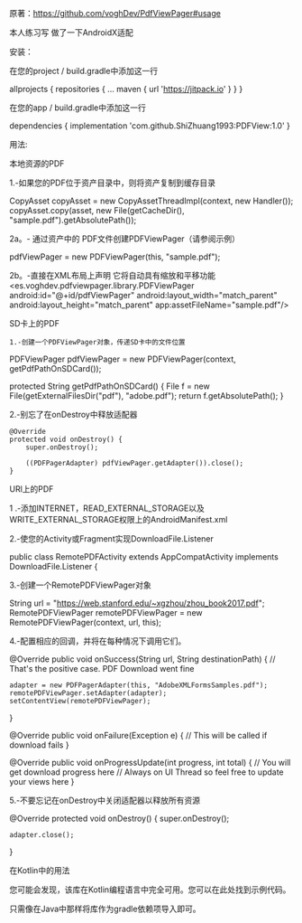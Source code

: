 原著：https://github.com/voghDev/PdfViewPager#usage

本人练习写 做了一下AndroidX适配

安装：

在您的project / build.gradle中添加这一行

allprojects {
		repositories {
			...
			maven { url 'https://jitpack.io' }
		}
	}
	
  在您的app / build.gradle中添加这一行
  
  dependencies {
	        implementation 'com.github.ShiZhuang1993:PDFView:1.0'
	}
  
用法:  

本地资源的PDF

1.-如果您的PDF位于资产目录中，则将资产复制到缓存目录

CopyAsset copyAsset = new CopyAssetThreadImpl(context, new Handler());
copyAsset.copy(asset, new File(getCacheDir(), "sample.pdf").getAbsolutePath());


2a。- 通过资产中的 PDF文件创建PDFViewPager（请参阅示例）

pdfViewPager = new PDFViewPager(this, "sample.pdf");


2b。-直接在XML布局上声明
它将自动具有缩放和平移功能
<es.voghdev.pdfviewpager.library.PDFViewPager
    android:id="@+id/pdfViewPager"
    android:layout_width="match_parent"
    android:layout_height="match_parent"
    app:assetFileName="sample.pdf"/>
    
    
    
    
 SD卡上的PDF
 
    1.-创建一个PDFViewPager对象，传递SD卡中的文件位置
    
PDFViewPager pdfViewPager = new PDFViewPager(context, getPdfPathOnSDCard());

protected String getPdfPathOnSDCard() {
    File f = new File(getExternalFilesDir("pdf"), "adobe.pdf");
    return f.getAbsolutePath();
}

2.-别忘了在onDestroy中释放适配器

    @Override
    protected void onDestroy() {
        super.onDestroy();

        ((PDFPagerAdapter) pdfViewPager.getAdapter()).close();
    }

URl上的PDF

1 .-添加INTERNET，READ_EXTERNAL_STORAGE以及WRITE_EXTERNAL_STORAGE权限上的AndroidManifest.xml

<uses-permission android:name="android.permission.INTERNET" />
<uses-permission android:name="android.permission.WRITE_EXTERNAL_STORAGE" />
<uses-permission android:name="android.permission.READ_EXTERNAL_STORAGE" />

2.-使您的Activity或Fragment实现DownloadFile.Listener

public class RemotePDFActivity extends AppCompatActivity implements DownloadFile.Listener {


3.-创建一个RemotePDFViewPager对象

String url = "https://web.stanford.edu/~xgzhou/zhou_book2017.pdf";
RemotePDFViewPager remotePDFViewPager =
      new RemotePDFViewPager(context, url, this);
      
      
4.-配置相应的回调，并将在每种情况下调用它们。

@Override
public void onSuccess(String url, String destinationPath) {
    // That's the positive case. PDF Download went fine

    adapter = new PDFPagerAdapter(this, "AdobeXMLFormsSamples.pdf");
    remotePDFViewPager.setAdapter(adapter);
    setContentView(remotePDFViewPager);
}

@Override
public void onFailure(Exception e) {
    // This will be called if download fails
}

@Override
public void onProgressUpdate(int progress, int total) {
    // You will get download progress here
    // Always on UI Thread so feel free to update your views here
}


5.-不要忘记在onDestroy中关闭适配器以释放所有资源

@Override
protected void onDestroy() {
    super.onDestroy();

    adapter.close();
}


在Kotlin中的用法

您可能会发现，该库在Kotlin编程语言中完全可用。您可以在此处找到示例代码。

只需像在Java中那样将库作为gradle依赖项导入即可。


